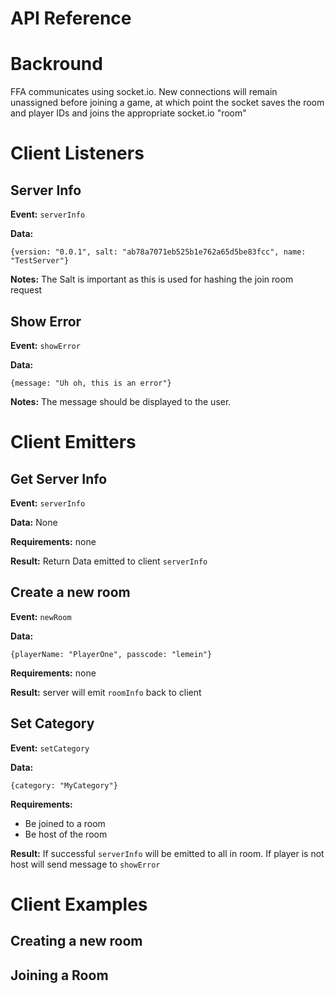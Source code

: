 # API Reference #

# Backround #
FFA communicates using socket.io. New connections will remain unassigned before joining a game, at which point the socket saves the room and player IDs and joins the appropriate socket.io "room"

# Client Listeners #


## Server Info
**Event:** `serverInfo`

**Data:**
```
{version: "0.0.1", salt: "ab78a7071eb525b1e762a65d5be83fcc", name: "TestServer"}
```
**Notes:**
The Salt is important as this is used for hashing the join room request


## Show Error
**Event:** `showError`

**Data:**
```
{message: "Uh oh, this is an error"}
```
**Notes:**
The message should be displayed to the user.


# Client Emitters #


## Get Server Info ##

**Event:** `serverInfo`

**Data:** None

**Requirements:** none

**Result:** Return Data emitted to client `serverInfo`


## Create a new room

**Event:** `newRoom`

**Data:**
```
{playerName: "PlayerOne", passcode: "lemein"}
```
**Requirements:** none

**Result:** server will emit `roomInfo` back to client


## Set Category ##

**Event:** `setCategory`

**Data:**
```
{category: "MyCategory"}
```
**Requirements:**
* Be joined to a room
* Be host of the room

**Result:** If successful `serverInfo` will be emitted to all in room. If player is not host will send message to `showError`


# Client Examples #

## Creating a new room ##

## Joining a Room ##
